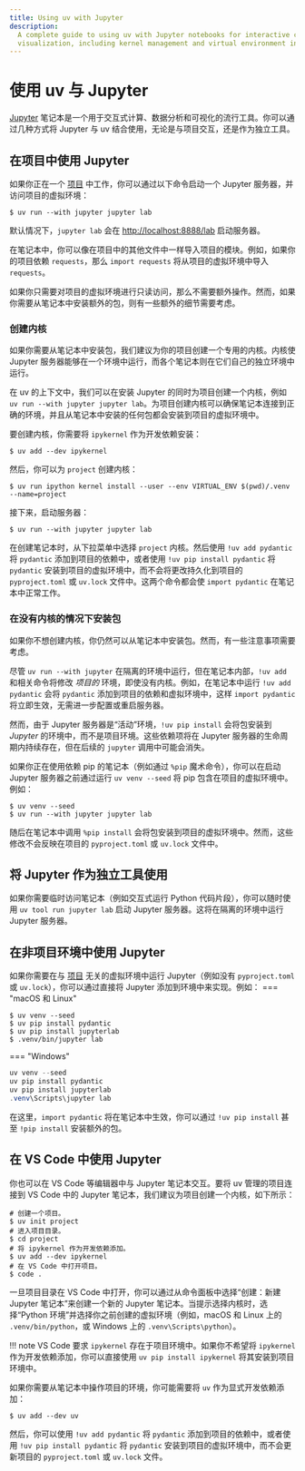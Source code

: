 ```yaml
---
title: Using uv with Jupyter
description:
  A complete guide to using uv with Jupyter notebooks for interactive computing, data analysis, and
  visualization, including kernel management and virtual environment integration.
---
```


# 使用 uv 与 Jupyter
[Jupyter](https://jupyter.org/) 笔记本是一个用于交互式计算、数据分析和可视化的流行工具。你可以通过几种方式将 Jupyter 与 uv 结合使用，无论是与项目交互，还是作为独立工具。

## 在项目中使用 Jupyter
如果你正在一个 [项目](../../concepts/projects/index.md) 中工作，你可以通过以下命令启动一个 Jupyter 服务器，并访问项目的虚拟环境：
```console
$ uv run --with jupyter jupyter lab
```
默认情况下，`jupyter lab` 会在 [http://localhost:8888/lab](http://localhost:8888/lab) 启动服务器。

在笔记本中，你可以像在项目中的其他文件中一样导入项目的模块。例如，如果你的项目依赖 `requests`，那么 `import requests` 将从项目的虚拟环境中导入 `requests`。

如果你只需要对项目的虚拟环境进行只读访问，那么不需要额外操作。然而，如果你需要从笔记本中安装额外的包，则有一些额外的细节需要考虑。

### 创建内核
如果你需要从笔记本中安装包，我们建议为你的项目创建一个专用的内核。内核使 Jupyter 服务器能够在一个环境中运行，而各个笔记本则在它们自己的独立环境中运行。

在 uv 的上下文中，我们可以在安装 Jupyter 的同时为项目创建一个内核，例如 `uv run --with jupyter jupyter lab`。为项目创建内核可以确保笔记本连接到正确的环境，并且从笔记本中安装的任何包都会安装到项目的虚拟环境中。

要创建内核，你需要将 `ipykernel` 作为开发依赖安装：
```console
$ uv add --dev ipykernel
```
然后，你可以为 `project` 创建内核：
```console
$ uv run ipython kernel install --user --env VIRTUAL_ENV $(pwd)/.venv --name=project
```
接下来，启动服务器：
```console
$ uv run --with jupyter jupyter lab
```
在创建笔记本时，从下拉菜单中选择 `project` 内核。然后使用 `!uv add pydantic` 将 `pydantic` 添加到项目的依赖中，或者使用 `!uv pip install pydantic` 将 `pydantic` 安装到项目的虚拟环境中，而不会将更改持久化到项目的 `pyproject.toml` 或 `uv.lock` 文件中。这两个命令都会使 `import pydantic` 在笔记本中正常工作。

### 在没有内核的情况下安装包
如果你不想创建内核，你仍然可以从笔记本中安装包。然而，有一些注意事项需要考虑。

尽管 `uv run --with jupyter` 在隔离的环境中运行，但在笔记本内部，`!uv add` 和相关命令将修改 _项目的_ 环境，即使没有内核。例如，在笔记本中运行 `!uv add pydantic` 会将 `pydantic` 添加到项目的依赖和虚拟环境中，这样 `import pydantic` 将立即生效，无需进一步配置或重启服务器。

然而，由于 Jupyter 服务器是“活动”环境，`!uv pip install` 会将包安装到 _Jupyter_ 的环境中，而不是项目环境。这些依赖项将在 Jupyter 服务器的生命周期内持续存在，但在后续的 `jupyter` 调用中可能会消失。

如果你正在使用依赖 pip 的笔记本（例如通过 `%pip` 魔术命令），你可以在启动 Jupyter 服务器之前通过运行 `uv venv --seed` 将 pip 包含在项目的虚拟环境中。例如：
```console
$ uv venv --seed
$ uv run --with jupyter jupyter lab
```
随后在笔记本中调用 `%pip install` 会将包安装到项目的虚拟环境中。然而，这些修改不会反映在项目的 `pyproject.toml` 或 `uv.lock` 文件中。

## 将 Jupyter 作为独立工具使用
如果你需要临时访问笔记本（例如交互式运行 Python 代码片段），你可以随时使用 `uv tool run jupyter lab` 启动 Jupyter 服务器。这将在隔离的环境中运行 Jupyter 服务器。

## 在非项目环境中使用 Jupyter
如果你需要在与 [项目](../../concepts/projects/index.md) 无关的虚拟环境中运行 Jupyter（例如没有 `pyproject.toml` 或 `uv.lock`），你可以通过直接将 Jupyter 添加到环境中来实现。例如：
=== "macOS 和 Linux"
```console
$ uv venv --seed
$ uv pip install pydantic
$ uv pip install jupyterlab
$ .venv/bin/jupyter lab
```
=== "Windows"
```powershell
uv venv --seed
uv pip install pydantic
uv pip install jupyterlab
.venv\Scripts\jupyter lab
```
在这里，`import pydantic` 将在笔记本中生效，你可以通过 `!uv pip install` 甚至 `!pip install` 安装额外的包。

## 在 VS Code 中使用 Jupyter
你也可以在 VS Code 等编辑器中与 Jupyter 笔记本交互。要将 uv 管理的项目连接到 VS Code 中的 Jupyter 笔记本，我们建议为项目创建一个内核，如下所示：
```console
# 创建一个项目。
$ uv init project
# 进入项目目录。
$ cd project
# 将 ipykernel 作为开发依赖添加。
$ uv add --dev ipykernel
# 在 VS Code 中打开项目。
$ code .
```
一旦项目目录在 VS Code 中打开，你可以通过从命令面板中选择“创建：新建 Jupyter 笔记本”来创建一个新的 Jupyter 笔记本。当提示选择内核时，选择“Python 环境”并选择你之前创建的虚拟环境（例如，macOS 和 Linux 上的 `.venv/bin/python`，或 Windows 上的 `.venv\Scripts\python`）。

!!! note
VS Code 要求 `ipykernel` 存在于项目环境中。如果你不希望将 `ipykernel` 作为开发依赖添加，你可以直接使用 `uv pip install ipykernel` 将其安装到项目环境中。

如果你需要从笔记本中操作项目的环境，你可能需要将 `uv` 作为显式开发依赖添加：
```console
$ uv add --dev uv
```
然后，你可以使用 `!uv add pydantic` 将 `pydantic` 添加到项目的依赖中，或者使用 `!uv pip install pydantic` 将 `pydantic` 安装到项目的虚拟环境中，而不会更新项目的 `pyproject.toml` 或 `uv.lock` 文件。